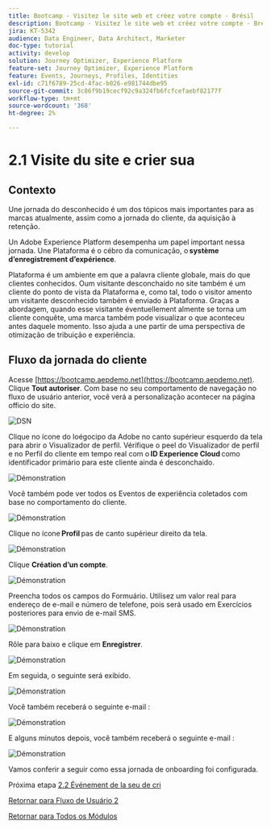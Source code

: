 ```yaml
---
title: Bootcamp - Visitez le site web et créez votre compte - Brésil
description: Bootcamp - Visitez le site web et créez votre compte - Brésil
jira: KT-5342
audience: Data Engineer, Data Architect, Marketer
doc-type: tutorial
activity: develop
solution: Journey Optimizer, Experience Platform
feature-set: Journey Optimizer, Experience Platform
feature: Events, Journeys, Profiles, Identities
exl-id: c71f6789-25cd-4fac-b026-e981744dbe95
source-git-commit: 3c86f9b19cecf92c9a324fb6fcfcefaebf82177f
workflow-type: tm+mt
source-wordcount: '368'
ht-degree: 2%

---
```


# 2.1 Visite du site e crier sua

## Contexto

Une jornada do desconhecido é um dos tópicos mais importantes para as marcas atualmente, assim como a jornada do cliente, da aquisição à retenção.

Un Adobe Experience Platform desempenha um papel important nessa jornada. Une Plataforma é o cébro da comunicação, o **système d’enregistrement d’expérience**.

Plataforma é um ambiente em que a palavra cliente globale, mais do que clientes conhecidos. Oum visitante desconchaido no site também é um cliente do ponto de vista da Plataforma e, como tal, todo o visitor amento um visitante desconhecido também é enviado à Plataforma. Graças a abordagem, quando esse visitante éventuellement almente se torna um cliente conquête, uma marca também pode visualizar o que aconteceu antes daquele momento. Isso ajuda a une partir de uma perspectiva de otimização de tribuição e experiência.

## Fluxo da jornada do cliente

Acesse [https://bootcamp.aepdemo.net](https://bootcamp.aepdemo.net). Clique **Tout autoriser**. Com base no seu comportamento de navegação no fluxo de usuário anterior, você verá a personalização acontecer na página officio do site.

![DSN](./images/web8.png)

Clique no ícone do loégocipo da Adobe no canto supérieur esquerdo da tela para abrir o Visualizador de perfil. Vérifique o peel do Visualizador de perfil e no Perfil do cliente em tempo real com o **ID Experience Cloud** como identificador primário para este cliente ainda é desconchaido.

![Démonstration](./images/pv1.png)

Você também pode ver todos os Eventos de experiência coletados com base no comportamento do cliente.

![Démonstration](./images/pv3.png)

Clique no ícone **Profil** pas de canto supérieur direito da tela.

![Démonstration](./images/pv4.png)

Clique **Création d’un compte**.

![Démonstration](./images/pv5.png)

Preencha todos os campos do Formuário. Utilisez um valor real para endereço de e-mail e número de telefone, pois será usado em Exercícios posteriores para envio de e-mail SMS.

![Démonstration](./images/pv7.png)

Rôle para baixo e clique em **Enregistrer**.

![Démonstration](./images/pv8.png)

Em seguida, o seguinte será exibido.

![Démonstration](./images/pv9.png)

Você também receberá o seguinte e-mail :

![Démonstration](./images/pv10.png)

E alguns minutos depois, você também receberá o seguinte e-mail :

![Démonstration](./images/pv11.png)

Vamos conferir a seguir como essa jornada de onboarding foi configurada.

Próxima etapa [2.2 Événement de la seu de cri](./ex2.md)

[Retornar para Fluxo de Usuário 2](./uc2.md)

[Retornar para Todos os Módulos](../../overview.md)
